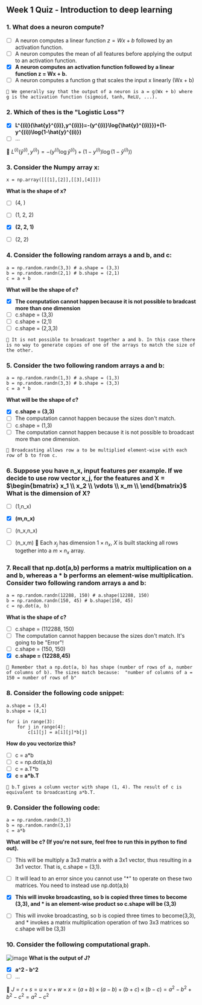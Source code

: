 ## Week 1 Quiz - Introduction to deep learning

### 1. What does a neuron compute?
- [ ] A neuron computes a linear function $z = Wx + b$ followed by an activation function.
- [ ] A neuron computes the mean of all features before applying the output to an activation function.
- [x] **A neuron computes an activation function followed by a linear function z = Wx + b.**
- [ ] A neuron computes a function g that scales the input x linearly (Wx + b)
```
📌 We generally say that the output of a neuron is a = g(Wx + b) where g is the activation function (sigmoid, tanh, ReLU, ...).
```

### 2. Which of thes is the "Logistic Loss"?
- [x] **L^{(i)}(\hat{y}^{(i)},y^{(i)})=-(y^{(i)}\log{\hat{y}^{(i)}})+(1-y^{(i))\log{1-\hat{y}^{(i)})**
- [ ] ...

📌 $L^{(i)}(\hat{y}^{(i)},y^{(i)})=-(y^{(i)} \log{ \hat{y}^{(i)} }) + (1-y^{(i)})\log{(1-\hat{y}^{(i)})})$


### 3. Consider the Numpy array x:
```
x = np.array([[[1],[2]],[[3],[4]]])
```
**What is the shape of x?**
- [ ] (4, )
- [ ] (1, 2, 2)
- [x] **(2, 2, 1)**
- [ ] (2, 2)


### 4. Consider the following random arrays a and b, and c:
```
a = np.random.randn(3,3) # a.shape = (3,3)
b = np.random.randn(2,1) # b.shape = (2,1)
c = a + b
```
**What will be the shape of $c$?**
- [x] **The computation cannot happen because it is not possible to bradcast more than one dimension**
- [ ] c.shape = (3,3)
- [ ] c.shape = (2,1)
- [ ] c.shape = (2,3,3)
```
📌 It is not possible to broadcast together a and b. In this case there is no way to generate copies of one of the arrays to match the size of the other.
```


### 5. Consider the two following random arrays a and b:
```
a = np.random.randn(1,3) # a.shape = (1,3)
b = np.random.randn(3,3) # b.shape = (3,3)
c = a * b
```
**What will be the shape of $c$?**
- [x] **c.shape = (3,3)**
- [ ] The computation cannot happen because the sizes don't match.
- [ ] c.shape = (1,3)
- [ ] The computation cannot happen because it is not possible to broadcast more than one dimension.
```
📌 Broadcasting allows row a to be multiplied element-wise with each row of b to from c.
```


### 6. Suppose you have n_x, input features per example. If we decide to use row vector x_j, for the features and X = $\begin{bmatrix} x_1 \\ x_2 \\ \vdots \\ x_m \\ \end{bmatrix}$ What is the dimension of X?
- [ ] (1,n_x)
- [x] **(m,n_x)**
- [ ] (n_x,n_x)
- [ ] (n_x,m)
📌 Each $x_j$ has dimension $1 \times n_x$, $X$ is built stacking all rows together into a $m \times n_x$ array.


### 7. Recall that np.dot(a,b) performs a matrix multiplication on a and b, whereas a * b performs an element-wise multiplication. Consider two following random arrays a and b:
```
a = np.random.randn(12288, 150) # a.shape(12288, 150)
b = np.random.randn(150, 45) # b.shape(150, 45)
c = np.dot(a, b)
```
**What is the shape of c?**
- [ ] c.shape = (112288, 150)
- [ ] The computation cannot happen because the sizes don't match. It's going to be "Error"!
- [ ] c.shape = (150, 150)
- [x] **c.shape = (12288,45)**
```
📌 Remember that a np.dot(a, b) has shape (number of rows of a, number of columns of b). The sizes match because:  "number of columns of a = 150 = number of rows of b"
```


### 8. Consider the following code snippet:
```
a.shape = (3,4)
b.shape = (4,1)
```
```
for i in range(3):
    for j in range(4):
        c[i][j] = a[i][j]*b[j]
```
**How do you vectorize this?**
- [ ] c = a*b
- [ ] c = np.dot(a,b)
- [ ] c = a.T*b
- [x] **c = a*b.T**
```
📌 b.T gives a column vector with shape (1, 4). The result of c is equivalent to broadcasting a*b.T.
```


### 9. Consider the following code:
```
a = np.random.randn(3,3)
b = np.random.randn(3,1)
c = a*b
```
**What will be c? (If you're not sure, feel free to run this in python to find out).**
- [ ] This will be multiply a 3x3 matrix a with a 3x1 vector, thus resulting in a 3x1 vector. That is, c.shape = (3,1).
- [ ] It will lead to an error since you cannot use "*" to operate on these two matrices. You need to instead use np.dot(a,b)
- [x] **This will invoke broadcasting, so b is copied three times to become (3,3), and * is an element-wise product so c.shape will be (3,3)**
- [ ] This will invoke broadcasting, so b is copied three times to become(3,3), and * invokes a matrix multiplication operation of two 3x3 matrices so c.shape will be (3,3)


### 10. Consider the following computational graph.
![image](https://user-images.githubusercontent.com/55765292/174533750-d174feff-815d-47c8-92b8-73d97add1f18.png)
**What is the output of J?**
- [x] **a^2 - b^2**
- [ ] ...

📌 $J=r+s=u \times v+w \times x=(a+b) \times (a-b)+(b+c) \times (b-c)=a^2-b^2+b^2-c^2=a^2-c^2$
